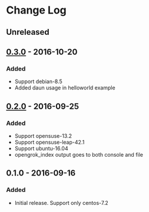 # Change Log

## Unreleased

## [0.3.0] - 2016-10-20
### Added
- Support debian-8.5
- Added daun usage in helloworld example

## [0.2.0] - 2016-09-25
### Added
- Support opensuse-13.2
- Support opensuse-leap-42.1
- Support ubuntu-16.04
- opengrok_index output goes to both console and file

## 0.1.0 - 2016-09-16
### Added
- Initial release. Support only centos-7.2

[Unreleased]: https://github.com/ceilfors/cookbook-opengrok/compare/v0.3.0...HEAD
[0.3.0]: https://github.com/ceilfors/cookbook-opengrok/compare/v0.2.0...v0.3.0
[0.2.0]: https://github.com/ceilfors/cookbook-opengrok/compare/v0.1.0...v0.2.0